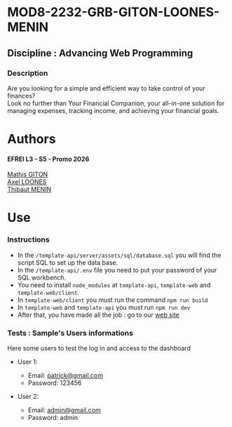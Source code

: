 # MOD8-2232-GRB-GITON-LOONES-MENIN
## Discipline : Advancing Web Programming
### Description

Are you looking for a simple and efficient way to take control of your finances?\
Look no further than Your Financial Companion, your all-in-one solution for managing expenses, tracking income, and achieving your financial goals.


# Authors

#### EFREI L3 - S5 - Promo 2026

[Mathis GITON](https://github.com/MathisG179)\
[Axel LOONES](https://github.com/AxelLns)\
[Thibaut MENIN](https://github.com/Pulsar94)

# Use

### Instructions

- In the `/template-api/server/assets/sql/database.sql` you will find the script SQL to set up the data base.
- In the `/template-api/.env` file you need to put your password of your SQL workbench.
- You need to install `node_modules` at `template-api`, `template-web` and `template-web/client`.
- In `template-web/client` you must run the command `npm run build`
- In `template-web` and `template-api` you must run `npm run dev`
- After that, you have made all the job : go to our [web site](http://localhost:8080/)

### Tests : Sample's Users informations

Here some users to test the log in and access to the dashboard
* User 1:
    * Email: patrick@gmail.com
    * Password: 123456
    
* User 2:
    * Email: admin@gmail.com
    * Password: admin